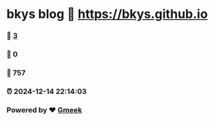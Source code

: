 # bkys blog :link: https://bkys.github.io 
### :page_facing_up: [3](https://bkys.github.io/tag.html) 
### :speech_balloon: 0 
### :hibiscus: 757 
### :alarm_clock: 2024-12-14 22:14:03 
### Powered by :heart: [Gmeek](https://github.com/Meekdai/Gmeek)
